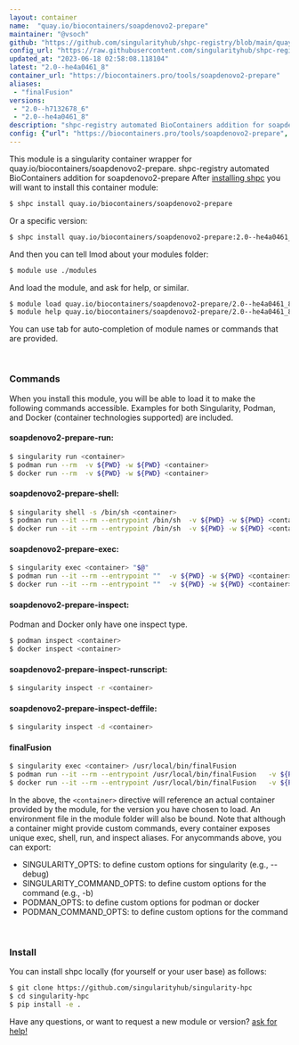 ```yaml
---
layout: container
name:  "quay.io/biocontainers/soapdenovo2-prepare"
maintainer: "@vsoch"
github: "https://github.com/singularityhub/shpc-registry/blob/main/quay.io/biocontainers/soapdenovo2-prepare/container.yaml"
config_url: "https://raw.githubusercontent.com/singularityhub/shpc-registry/main/quay.io/biocontainers/soapdenovo2-prepare/container.yaml"
updated_at: "2023-06-18 02:58:08.118104"
latest: "2.0--he4a0461_8"
container_url: "https://biocontainers.pro/tools/soapdenovo2-prepare"
aliases:
 - "finalFusion"
versions:
 - "2.0--h7132678_6"
 - "2.0--he4a0461_8"
description: "shpc-registry automated BioContainers addition for soapdenovo2-prepare"
config: {"url": "https://biocontainers.pro/tools/soapdenovo2-prepare", "maintainer": "@vsoch", "description": "shpc-registry automated BioContainers addition for soapdenovo2-prepare", "latest": {"2.0--he4a0461_8": "sha256:db855622ff18f988bb3b907d7bc7c510a8e38b7db47e11904a9d0ab707d32622"}, "tags": {"2.0--h7132678_6": "sha256:d25bea9c5457bb13a0ad5254599bb545f555d99900ac9e01c13431443dd76d61", "2.0--he4a0461_8": "sha256:db855622ff18f988bb3b907d7bc7c510a8e38b7db47e11904a9d0ab707d32622"}, "docker": "quay.io/biocontainers/soapdenovo2-prepare", "aliases": {"finalFusion": "/usr/local/bin/finalFusion"}}
---
```


This module is a singularity container wrapper for quay.io/biocontainers/soapdenovo2-prepare.
shpc-registry automated BioContainers addition for soapdenovo2-prepare
After [installing shpc](#install) you will want to install this container module:


```bash
$ shpc install quay.io/biocontainers/soapdenovo2-prepare
```

Or a specific version:

```bash
$ shpc install quay.io/biocontainers/soapdenovo2-prepare:2.0--he4a0461_8
```

And then you can tell lmod about your modules folder:

```bash
$ module use ./modules
```

And load the module, and ask for help, or similar.

```bash
$ module load quay.io/biocontainers/soapdenovo2-prepare/2.0--he4a0461_8
$ module help quay.io/biocontainers/soapdenovo2-prepare/2.0--he4a0461_8
```

You can use tab for auto-completion of module names or commands that are provided.

<br>

### Commands

When you install this module, you will be able to load it to make the following commands accessible.
Examples for both Singularity, Podman, and Docker (container technologies supported) are included.

#### soapdenovo2-prepare-run:

```bash
$ singularity run <container>
$ podman run --rm  -v ${PWD} -w ${PWD} <container>
$ docker run --rm  -v ${PWD} -w ${PWD} <container>
```

#### soapdenovo2-prepare-shell:

```bash
$ singularity shell -s /bin/sh <container>
$ podman run --it --rm --entrypoint /bin/sh  -v ${PWD} -w ${PWD} <container>
$ docker run --it --rm --entrypoint /bin/sh  -v ${PWD} -w ${PWD} <container>
```

#### soapdenovo2-prepare-exec:

```bash
$ singularity exec <container> "$@"
$ podman run --it --rm --entrypoint ""  -v ${PWD} -w ${PWD} <container> "$@"
$ docker run --it --rm --entrypoint ""  -v ${PWD} -w ${PWD} <container> "$@"
```

#### soapdenovo2-prepare-inspect:

Podman and Docker only have one inspect type.

```bash
$ podman inspect <container>
$ docker inspect <container>
```

#### soapdenovo2-prepare-inspect-runscript:

```bash
$ singularity inspect -r <container>
```

#### soapdenovo2-prepare-inspect-deffile:

```bash
$ singularity inspect -d <container>
```


#### finalFusion

```bash
$ singularity exec <container> /usr/local/bin/finalFusion
$ podman run --it --rm --entrypoint /usr/local/bin/finalFusion   -v ${PWD} -w ${PWD} <container> -c " $@"
$ docker run --it --rm --entrypoint /usr/local/bin/finalFusion   -v ${PWD} -w ${PWD} <container> -c " $@"
```



In the above, the `<container>` directive will reference an actual container provided
by the module, for the version you have chosen to load. An environment file in the
module folder will also be bound. Note that although a container
might provide custom commands, every container exposes unique exec, shell, run, and
inspect aliases. For anycommands above, you can export:

 - SINGULARITY_OPTS: to define custom options for singularity (e.g., --debug)
 - SINGULARITY_COMMAND_OPTS: to define custom options for the command (e.g., -b)
 - PODMAN_OPTS: to define custom options for podman or docker
 - PODMAN_COMMAND_OPTS: to define custom options for the command

<br>

### Install

You can install shpc locally (for yourself or your user base) as follows:

```bash
$ git clone https://github.com/singularityhub/singularity-hpc
$ cd singularity-hpc
$ pip install -e .
```

Have any questions, or want to request a new module or version? [ask for help!](https://github.com/singularityhub/singularity-hpc/issues)